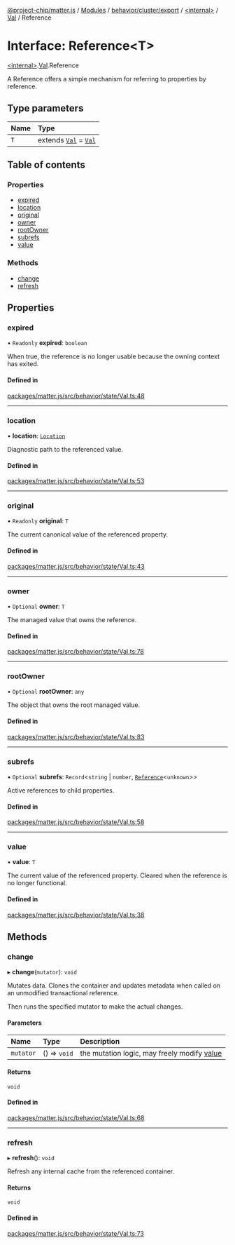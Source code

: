 [@project-chip/matter.js](../README.md) / [Modules](../modules.md) / [behavior/cluster/export](../modules/behavior_cluster_export.md) / [\<internal\>](../modules/behavior_cluster_export._internal_.md) / [Val](../modules/behavior_cluster_export._internal_.Val.md) / Reference

# Interface: Reference\<T\>

[\<internal\>](../modules/behavior_cluster_export._internal_.md).[Val](../modules/behavior_cluster_export._internal_.Val.md).Reference

A Reference offers a simple mechanism for referring to properties by reference.

## Type parameters

| Name | Type |
| :------ | :------ |
| `T` | extends [`Val`](../modules/behavior_cluster_export._internal_.md#val) = [`Val`](../modules/behavior_cluster_export._internal_.md#val) |

## Table of contents

### Properties

- [expired](behavior_cluster_export._internal_.Val.Reference.md#expired)
- [location](behavior_cluster_export._internal_.Val.Reference.md#location)
- [original](behavior_cluster_export._internal_.Val.Reference.md#original)
- [owner](behavior_cluster_export._internal_.Val.Reference.md#owner)
- [rootOwner](behavior_cluster_export._internal_.Val.Reference.md#rootowner)
- [subrefs](behavior_cluster_export._internal_.Val.Reference.md#subrefs)
- [value](behavior_cluster_export._internal_.Val.Reference.md#value)

### Methods

- [change](behavior_cluster_export._internal_.Val.Reference.md#change)
- [refresh](behavior_cluster_export._internal_.Val.Reference.md#refresh)

## Properties

### expired

• `Readonly` **expired**: `boolean`

When true, the reference is no longer usable because the owning context has exited.

#### Defined in

[packages/matter.js/src/behavior/state/Val.ts:48](https://github.com/project-chip/matter.js/blob/558e12c94a201592c28c7bc0743705360b3e5ca6/packages/matter.js/src/behavior/state/Val.ts#L48)

___

### location

• **location**: [`Location`](behavior_export.AccessControl.Location.md)

Diagnostic path to the referenced value.

#### Defined in

[packages/matter.js/src/behavior/state/Val.ts:53](https://github.com/project-chip/matter.js/blob/558e12c94a201592c28c7bc0743705360b3e5ca6/packages/matter.js/src/behavior/state/Val.ts#L53)

___

### original

• `Readonly` **original**: `T`

The current canonical value of the referenced property.

#### Defined in

[packages/matter.js/src/behavior/state/Val.ts:43](https://github.com/project-chip/matter.js/blob/558e12c94a201592c28c7bc0743705360b3e5ca6/packages/matter.js/src/behavior/state/Val.ts#L43)

___

### owner

• `Optional` **owner**: `T`

The managed value that owns the reference.

#### Defined in

[packages/matter.js/src/behavior/state/Val.ts:78](https://github.com/project-chip/matter.js/blob/558e12c94a201592c28c7bc0743705360b3e5ca6/packages/matter.js/src/behavior/state/Val.ts#L78)

___

### rootOwner

• `Optional` **rootOwner**: `any`

The object that owns the root managed value.

#### Defined in

[packages/matter.js/src/behavior/state/Val.ts:83](https://github.com/project-chip/matter.js/blob/558e12c94a201592c28c7bc0743705360b3e5ca6/packages/matter.js/src/behavior/state/Val.ts#L83)

___

### subrefs

• `Optional` **subrefs**: `Record`\<`string` \| `number`, [`Reference`](behavior_cluster_export._internal_.Val.Reference.md)\<`unknown`\>\>

Active references to child properties.

#### Defined in

[packages/matter.js/src/behavior/state/Val.ts:58](https://github.com/project-chip/matter.js/blob/558e12c94a201592c28c7bc0743705360b3e5ca6/packages/matter.js/src/behavior/state/Val.ts#L58)

___

### value

• **value**: `T`

The current value of the referenced property.  Cleared when the reference is no longer functional.

#### Defined in

[packages/matter.js/src/behavior/state/Val.ts:38](https://github.com/project-chip/matter.js/blob/558e12c94a201592c28c7bc0743705360b3e5ca6/packages/matter.js/src/behavior/state/Val.ts#L38)

## Methods

### change

▸ **change**(`mutator`): `void`

Mutates data.  Clones the container and updates metadata when called on an unmodified transactional
reference.

Then runs the specified mutator to make the actual changes.

#### Parameters

| Name | Type | Description |
| :------ | :------ | :------ |
| `mutator` | () => `void` | the mutation logic, may freely modify [value](behavior_cluster_export._internal_.Val.Reference.md#value) |

#### Returns

`void`

#### Defined in

[packages/matter.js/src/behavior/state/Val.ts:68](https://github.com/project-chip/matter.js/blob/558e12c94a201592c28c7bc0743705360b3e5ca6/packages/matter.js/src/behavior/state/Val.ts#L68)

___

### refresh

▸ **refresh**(): `void`

Refresh any internal cache from the referenced container.

#### Returns

`void`

#### Defined in

[packages/matter.js/src/behavior/state/Val.ts:73](https://github.com/project-chip/matter.js/blob/558e12c94a201592c28c7bc0743705360b3e5ca6/packages/matter.js/src/behavior/state/Val.ts#L73)
